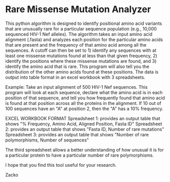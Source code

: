 # Rare Missense Mutation Analyzer

This python algorithm is designed to identify positional amino acid variants that are unusually rare for a particular sequence population (e.g., 10,000 sequenced HIV-1 Nef alleles). The algorithm takes an input amino acid alignment (.fasta) and analyzes each position for the particular amino acids that are present and the frequency of that amino acid among all the sequences. A cutoff can then be set to 1) identify any sequences with at least one missense mutations found at less than that given frequency, 2) identify the positions where these missense mutations are found, and 3) identify the amino acid that is rare. This program will also tell you the distribution of the other amino acids found at these positions. The data is output into table format in an excel workbook with 3 spreadsheets.

Example:
Take an input alignment of 500 HIV-1 Nef sequences. This program will look at each sequence, declare what the amino acid is in each position of that sequence, and tell you how frequently found that amino acid is found at that position across all the proteins in the alignment. If 10 out of 100 sequences have an "A" at position 2, then the "A" has a 10% frequency.

EXCEL WORKBOOK FORMAT
Spreadsheet 1: provides an output table that shows "% Frequency, Amino Acid, Aligned Position, Fasta ID"
Spreadsheet 2: provides an output table that shows "Fasta ID, Number of rare mutations"
Spreadsheet 3: provides an output table that shows "Number of rare polymorphisms, Number of sequences"

The third spreadsheet allows a better understanding of how unusual it is for a particular protein to have a particular number of rare polymorphisms.

I hope that you find this tool useful for your research.

Zacko
